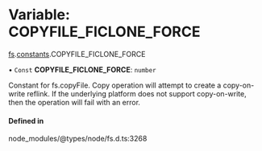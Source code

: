 # Variable: COPYFILE\_FICLONE\_FORCE

[fs](../modules/fs.md).[constants](../modules/fs.constants.md).COPYFILE_FICLONE_FORCE

• `Const` **COPYFILE\_FICLONE\_FORCE**: `number`

Constant for fs.copyFile. Copy operation will attempt to create a copy-on-write reflink.
If the underlying platform does not support copy-on-write, then the operation will fail with an error.

#### Defined in

node_modules/@types/node/fs.d.ts:3268
